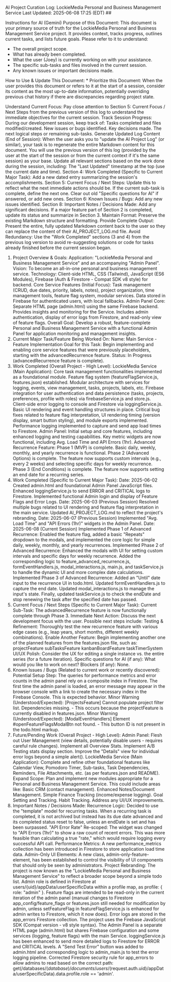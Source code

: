 AI Project Curation Log: LockieMedia Personal and Business Management Service
Last Updated: 2025-06-08 17:25 (EDT) ##

Instructions for AI (Gemini)
Purpose of this Document: This document is your primary source of truth for the LockieMedia Personal and Business Management Service project. It provides context, tracks progress, outlines current tasks, and lists future goals. Please refer to it to understand:
* The overall project scope.
* What has already been completed.
* What the user (Joey) is currently working on with your assistance.
* The specific sub-tasks and files involved in the current session.
* Any known issues or important decisions made.

How to Use & Update This Document: * Prioritize this Document: When the user provides this document or refers to it at the start of a session, consider its content as the most up-to-date information, potentially overriding previous chat history if there are discrepancies regarding project state.

Understand Current Focus: Pay close attention to Section 5: Current Focus / Next Steps from the previous version of this log to understand the immediate objectives for the current session.
Track Session Progress: During our development session, keep track of:
Tasks completed and files modified/created.
New issues or bugs identified.
Key decisions made.
The next logical steps or remaining sub-tasks.
Generate Updated Log Content (End of Session):
When the user asks you to "update the AI Project Log" (or similar), your task is to regenerate the entire Markdown content for this document.
You will use the previous version of this log (provided by the user at the start of the session or from the current context if it's the same session) as your base.
Update all relevant sections based on the work done during the session, including:
The "Last Updated" timestamp at the top (use the current date and time).
Section 4: Work Completed (Specific to Current Major Task): Add a new dated entry summarizing the session's accomplishments.
Section 5: Current Focus / Next Steps: Update this to reflect what the next immediate actions should be. If the current sub-task is complete, define the next one. Clear out old "Specific questions for AI" if answered, or add new ones.
Section 6: Known Issues / Bugs: Add any new issues identified.
Section 8: Important Notes / Decisions Made: Add any significant decisions.
If a major feature part of Section 2 is completed, update its status and summarize in Section 3.
Maintain Format: Preserve the existing Markdown structure and formatting.
Provide Complete Output: Present the entire, fully updated Markdown content back to the user so they can replace the content of their AI_PROJECT_LOG.md file.
Avoid Redundancy: Use the "Work Completed" sections (3 and 4) from the previous log version to avoid re-suggesting solutions or code for tasks already finished before the current session began.
1. Project Overview & Goals:
Application: "LockieMedia Personal and Business Management Service" and an accompanying "Admin Panel".
Vision: To become an all-in-one personal and business management service.
Technology: Client-side HTML, CSS (Tailwind), JavaScript (ES6 Modules), Firebase (Auth & Firestore - Compat SDK v8 style) for backend.
Core Service Features (Initial Focus): Task management (CRUD, due dates, priority, labels, notes), project organization, time management tools, feature flag system, modular services. Data stored in Firebase for authenticated users, with local fallbacks.
Admin Panel Core: Separate HTML page (admin.html) using the same Firebase backend. Provides insights and monitoring for the Service. Includes admin authentication, display of error logs from Firestore, and read-only view of feature flags.
Overall Goal: Develop a robust, feature-complete Personal and Business Management Service with a functional Admin Panel for application monitoring and management insights.
2. Current Major Task/Feature Being Worked On:
Name: Main Service - Feature Implementation
Goal for this Task: Begin implementing and enabling core service features that were previously placeholders, starting with the advancedRecurrence feature.
Status: In Progress (advancedRecurrence feature is complete).
3. Work Completed (Overall Project - High Level):
LockieMedia Service (Main Application):
Core task management functionalities implemented as a foundational module.
Feature flag system (featureFlagService.js, features.json) established.
Modular architecture with services for logging, events, view management, tasks, projects, labels, etc.
Firebase integration for user authentication and data persistence (tasks, projects, preferences, profile with roles) via firebaseService.js and store.js.
Client-side error logging to console and Firestore via loggingService.js.
Basic UI rendering and event handling structures in place.
Critical bug fixes related to feature flag interpretation, UI rendering timing (version display, smart button styling), and module exports implemented.
Performance logging implemented to capture and send app load times to Firestore.
Admin Panel:
Initial setup and core features, including enhanced logging and testing capabilities.
Key metric widgets are now functional, including Avg. Load Time and API Errors (1hr).
Advanced Recurrence Feature:
Phase 1 (MVP) is complete. Basic daily, weekly, monthly, and yearly recurrence is functional.
Phase 2 (Advanced Options) is complete. The feature now supports custom intervals (e.g., every 2 weeks) and selecting specific days for weekly recurrence.
Phase 3 (End Conditions) is complete. The feature now supports setting an end date for a recurring series.
4. Work Completed (Specific to Current Major Task):
Date: 2025-06-02
Created admin.html and foundational Admin Panel JavaScript files.
Enhanced loggingService.js to send ERROR and CRITICAL logs to Firestore.
Implemented functional Admin login and display of Feature Flags and Error Logs.
Date: 2025-06-03 (Previous Session)
Resolved multiple bugs related to UI rendering and feature flag interpretation in the main service.
Updated AI_PROJECT_LOG.md to reflect the project's rebranding.
Date: 2025-06-07 (Previous Session)
Implemented "Avg. Load Time" and "API Errors (1hr)" widgets in the Admin Panel.
Date: 2025-06-08 (Current Session)
Implemented Phase 1 of Advanced Recurrence: Enabled the feature flag, added a basic "Repeats" dropdown to the modals, and implemented the core logic for simple daily, weekly, monthly, and yearly recurrences.
Implemented Phase 2 of Advanced Recurrence: Enhanced the modals with UI for setting custom intervals and specific days for weekly recurrence. Added the corresponding logic to feature_advanced_recurrence.js, formEventHandlers.js, modal_interactions.js, main.js, and taskService.js to handle the dynamic UI and more complex date calculations.
Implemented Phase 3 of Advanced Recurrence: Added an "Until" date input to the recurrence UI in todo.html. Updated formEventHandlers.js to capture the end date. Updated modal_interactions.js to manage the input's state. Finally, updated taskService.js to check the endDate and stop renewing the task after the specified date has passed.
5. Current Focus / Next Steps (Specific to Current Major Task):
Current Sub-Task: The advancedRecurrence feature is now functionally complete through Phase 3.
Immediate Next Action: Discuss the next development focus with the user. Possible next steps include:
Testing & Refinement: Thoroughly test the new recurrence feature with various edge cases (e.g., leap years, short months, different weekly combinations).
Enable Another Feature: Begin implementing another one of the planned features from the features.json file, such as:
projectFeature
subTasksFeature
kanbanBoardFeature
taskTimerSystem
UI/UX Polish:
Consider the UX for editing a single instance vs. the entire series (for a future iteration).
Specific questions for AI (if any):
What would you like to work on next?
Blockers (if any):
None.
6. Known Issues / Bugs (Related to current work or recently discovered):
Potential Setup Step: The queries for performance metrics and error counts in the admin panel rely on a composite index in Firestore. The first time the admin panel is loaded, an error message may appear in the browser console with a link to create the necessary index in the Firebase Console. This is expected behavior.
Minor Warning (Understood/Expected): [ProjectsFeature] Cannot populate project filter list. Dependencies missing. - This occurs because the projectFeature is currently disabled in features.json.
Minor Warning (Understood/Expected): [ModalEventHandlers] Element #openFeatureFlagsModalBtn not found. - This button ID is not present in the todo.html markup.
7. Future/Pending Work (Overall Project - High Level):
Admin Panel:
Flesh out User Management (view details, potentially disable users - requires careful rule changes).
Implement all Overview Stats.
Implement A/B Testing stats display section.
Improve the "Details" view for individual error logs beyond a simple alert().
LockieMedia Service (Main Application):
Complete and refine other foundational features like Calendar View, Pomodoro Timer, Sub-tasks, Task Dependencies, Reminders, File Attachments, etc. (as per features.json and README).
Expand Scope: Plan and implement new modules appropriate for a Personal and Business Management Service. This could include areas like:
Basic CRM (contact management).
Enhanced Notes/Document Management.
Simple Finance Tracking (income/expense logging).
Goal Setting and Tracking.
Habit Tracking.
Address any UI/UX improvements.
8. Important Notes / Decisions Made:
Recurrence Logic: Decided to use the "template" model for recurring tasks. When a recurring task is completed, it is not archived but instead has its due date advanced and its completed status reset to false, unless an endDate is set and has been surpassed.
"API Error Rate" Re-scoped: The widget was changed to "API Errors (1hr)" to show a raw count of recent errors. This was more feasible than calculating a true "rate," which would require logging every successful API call.
Performance Metrics: A new performance_metrics collection has been introduced in Firestore to store application load time data.
Admin-Only UI Elements: A new class, admin-only-feature-element, has been established to control the visibility of UI components that should only be seen by administrators.
Project Rebranding: The project is now known as the "LockieMedia Personal and Business Management Service" to reflect a broader scope beyond a simple todo list.
Admin role is defined in Firestore at users/{uid}/appData/userSpecificData within a profile map, as profile: { role: "admin" }.
Feature flags are intended to be read-only in the current iteration of the admin panel (manual changes to Firestore app_config/feature_flags or features.json still needed for modification by admin, unless setFeatureFlag in featureFlagService.js is enhanced for admin writes to Firestore, which it now does).
Error logs are stored in the app_errors Firestore collection.
The project uses the Firebase JavaScript SDK (Compat version - v8 style syntax).
The Admin Panel is a separate HTML page (admin.html) but shares Firebase configuration and some services (logging, feature flags) with the main Service.
loggingService.js has been enhanced to send more detailed logs to Firestore for ERROR and CRITICAL levels.
A "Send Test Error" button was added to admin.html and corresponding logic to admin_main.js to test the error logging pipeline.
Corrected Firestore security rule for app_errors to allow admins to read based on the correct path: get(/databases/$(database)/documents/users/$(request.auth.uid)/appData/userSpecificData).data.profile.role == 'admin'.